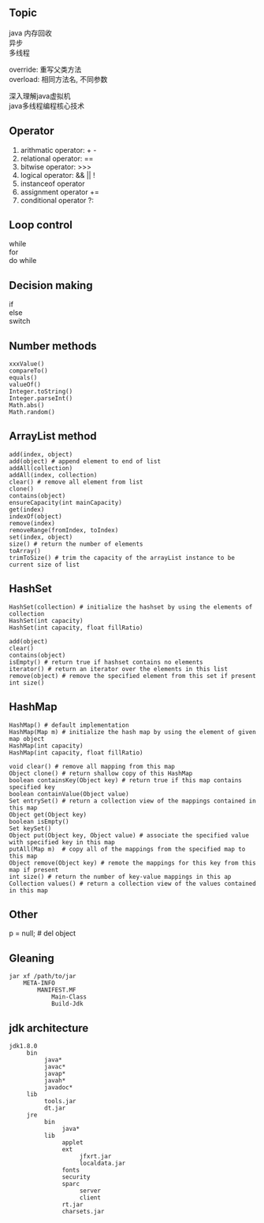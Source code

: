 ## Topic
java 内存回收  
异步  
多线程  

override: 重写父类方法  
overload: 相同方法名, 不同参数  
  
深入理解java虚拟机  
java多线程编程核心技术

## Operator
1. arithmatic operator: + -
2. relational operator: == 
3. bitwise operator: >>>
4. logical operator:   && || !
5. instanceof operator 
6. assignment operator  +=
7. conditional operator    ?:

## Loop control
while   
for  
do while  

## Decision making
if  
else  
switch  
  
## Number methods
```
xxxValue()
compareTo()
equals()
valueOf()
Integer.toString()
Integer.parseInt()
Math.abs()
Math.random()
```

## ArrayList method
```
add(index, object)
add(object) # append element to end of list
addAll(collection)
addAll(index, collection)
clear() # remove all element from list
clone()
contains(object)
ensureCapacity(int mainCapacity)
get(index)
indexOf(object)
remove(index)
removeRange(fromIndex, toIndex)
set(index, object)
size() # return the number of elements
toArray()
trimToSize() # trim the capacity of the arrayList instance to be current size of list
```

## HashSet
```
HashSet(collection) # initialize the hashset by using the elements of collection 
HashSet(int capacity)  
HashSet(int capacity, float fillRatio)

add(object)
clear()
contains(object)
isEmpty() # return true if hashset contains no elements
iterator() # return an iterator over the elements in this list
remove(object) # remove the specified element from this set if present
int size() 
```

## HashMap
```
HashMap() # default implementation
HashMap(Map m) # initialize the hash map by using the element of given map object
HashMap(int capacity)
HashMap(int capacity, float fillRatio)

void clear() # remove all mapping from this map
Object clone() # return shallow copy of this HashMap
boolean containsKey(Object key) # return true if this map contains specified key
boolean containValue(Object value)
Set entrySet() # return a collection view of the mappings contained in this map
Object get(Object key) 
boolean isEmpty()
Set keySet()
Object put(Object key, Object value) # associate the specified value with specified key in this map
putAll(Map m)  # copy all of the mappings from the specified map to this map
Object remove(Object key) # remote the mappings for this key from this map if present
int size() # return the number of key-value mappings in this ap
Collection values() # return a collection view of the values contained in this map
```


## Other
p = null; # del object


## Gleaning
```
jar xf /path/to/jar
    META-INFO
        MANIFEST.MF
            Main-Class 
            Build-Jdk
```

## jdk architecture
```
jdk1.8.0
     bin
          java*
          javac*
          javap*
          javah*
          javadoc*
     lib
          tools.jar
          dt.jar
     jre
          bin
               java*
          lib
               applet
               ext
                    jfxrt.jar
                    localdata.jar
               fonts
               security
               sparc
                    server
                    client
               rt.jar
               charsets.jar
```
